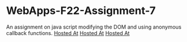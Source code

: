 # WebApps-F22-Assignment-7
An assignment on java script modifying the DOM and using anonymous callback functions.
[Hosted At](https://44-563-web-apps-f22.github.io/44563-webapps-assignment-7-Anusha-Bichal/treasure.html)
[Hosted At](https://44-563-web-apps-f22.github.io/44563-webapps-assignment-7-Anusha-Bichal/reaction.html)
[Hosted At](https://44-563-web-apps-f22.github.io/44563-webapps-assignment-7-Anusha-Bichal/cycler.html)
